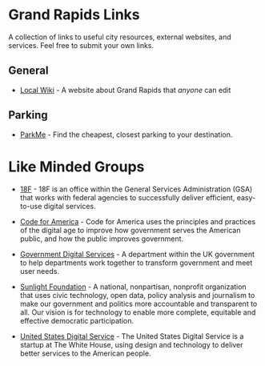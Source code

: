 # Grand Rapids Links

A collection of links to useful city resources, external websites, and services. Feel free to submit your own links.

## General

- [Local Wiki](https://localwiki.org/gr/) - A website about Grand Rapids that _anyone_ can edit

## Parking

- [ParkMe](https://www.parkme.com/grand-rapids-mi-parking) - Find the cheapest, closest parking to your destination.

# Like Minded Groups

- [18F](https://18f.gsa.gov) - 18F is an office within the General Services Administration (GSA) that works with federal agencies to successfully deliver efficient, easy-to-use digital services.

- [Code for America](https://www.codeforamerica.org) - Code for America uses the principles and practices of the digital age to improve how government serves the American public, and how the public improves government.

- [Government Digital Services](https://www.gov.uk/government/organisations/government-digital-service) - A department within the UK government to help departments work together to transform government and meet user needs.

- [Sunlight Foundation](https://sunlightfoundation.com) - A national, nonpartisan, nonprofit organization that uses civic technology, open data, policy analysis and journalism to make our government and politics more accountable and transparent to all. Our vision is for technology to enable more complete, equitable and effective democratic participation.

- [United States Digital Service](https://www.usds.gov) - The United States Digital Service is a startup at The White House, using design and technology to deliver better services to the American people.

